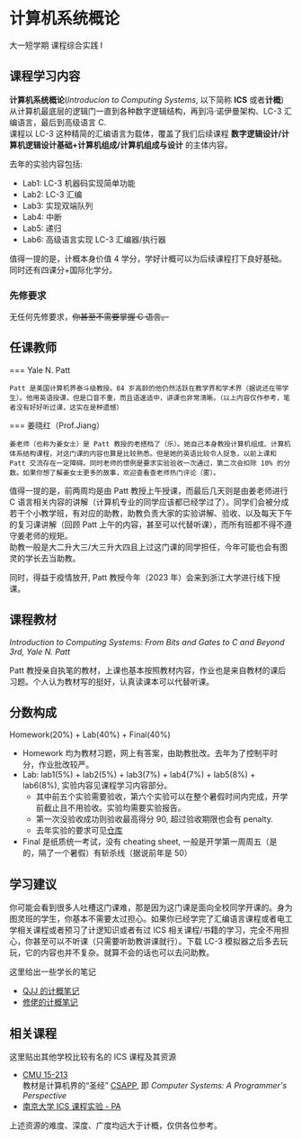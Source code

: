 # 计算机系统概论 
<div class="badges">
<span class="badge cs-badge">大一短学期</span>
<span class="badge cs-badge">课程综合实践 Ⅰ</span>
</div>

## 课程学习内容

**计算机系统概论**(*Introducion to Computing Systems*, 以下简称 **ICS** 或者**计概**) 从计算机最底层的逻辑门一直到各种数字逻辑结构，再到冯·诺伊曼架构、LC-3 汇编语言，最后到高级语言 C.  
课程以 LC-3 这种精简的汇编语言为载体，覆盖了我们后续课程 **数字逻辑设计/计算机逻辑设计基础+计算机组成/计算机组成与设计** 的主体内容。  

去年的实验内容包括:

* Lab1: LC-3 机器码实现简单功能
* Lab2: LC-3 汇编
* Lab3: 实现双端队列
* Lab4: 中断
* Lab5: 递归
* Lab6: 高级语言实现 LC-3 汇编器/执行器

值得一提的是，计概本身价值 4 学分，学好计概可以为后续课程打下良好基础。同时还有四课分+国际化学分。

### 先修要求

无任何先修要求，~~你甚至不需要掌握 C 语言。~~

## 任课教师

=== Yale N. Patt

    Patt 是美国计算机界泰斗级教授。84 岁高龄的他仍然活跃在教学界和学术界（据说还在带学生）。他用英语授课，但是口音不重，而且语速适中，讲课也非常清晰。（以上内容仅作参考，笔者没有好好听过课，这实在是种遗憾）

=== 姜晓红（Prof.Jiang）

    姜老师（也称为姜女士）是 Patt 教授的老搭档了（乐）。她自己本身教授计算机组成、计算机体系结构课程，对这门课的内容也算是比较熟悉。但是她的英语比较令人捉急，以前上课和 Patt 交流存在一定障碍。同时老师的惯例是要求实验验收一次通过，第二次会扣除 10% 的分数。如果你想了解姜女士更多的故事，欢迎查看查老师热门评论（雾）。

值得一提的是，前两周均是由 Patt 教授上午授课，而最后几天则是由姜老师进行 C 语言相关内容的讲解（计算机专业的同学应该都已经学过了）。同学们会被分成若干个小教学班，有对应的助教，助教负责大家的实验讲解、验收、以及每天下午的复习课讲解（回顾 Patt 上午的内容，甚至可以代替听课），而所有班都不得不遵守姜老师的规矩。  
助教一般是大二升大三/大三升大四且上过这门课的同学担任，今年可能也会有图灵的学长去当助教。

同时，得益于疫情放开, Patt 教授今年（2023 年）会来到浙江大学进行线下授课。

## 课程教材

*Introduction to Computing Systems: From Bits and Gates to C and Beyond 3rd, Yale N. Patt*

Patt 教授亲自执笔的教材，上课也基本按照教材内容，作业也是来自教材的课后习题。个人认为教材写的挺好，认真读课本可以代替听课。  

## 分数构成

Homework(20%) + Lab(40%) + Final(40%)

* Homework 均为教材习题，网上有答案，由助教批改。去年为了控制平时分，作业批改较严。
* Lab: lab1(5%) + lab2(5%) + lab3(7%) + lab4(7%) + lab5(8%) + lab6(8%), 实验内容见课程学习内容部分。  
    * 其中前五个实验需要验收，第六个实验可以在整个暑假时间内完成，开学前截止且不用验收。实验均需要实验报告。   
    * 第一次没验收成功则验收最高得分 90, 超过验收期限也会有 penalty.  
    * 去年实验的要求可见[仓库](https://github.com/HobbitQia/ZJU-Courses-Resources/tree/master/ICS)
* Final 是纸质统一考试，没有 cheating sheet, 一般是开学第一周周五（是的，隔了一个暑假）有斩杀线（据说前年是 50）

## 学习建议

你可能会看到很多人吐槽这门课难，那是因为这门课是面向全校同学开课的。身为图灵班的学生，你基本不需要太过担心。如果你已经学完了汇编语言课程或者电工学相关课程或者预习了计逻知识或者有过 ICS 相关课程/书籍的学习，完全不用担心，你甚至可以不听课（只需要听助教讲课就行）。下载 LC-3 模拟器之后多去玩玩，它的内容也并不复杂。就算不会的话也可以去问助教。  

这里给出一些学长的笔记  

* [QJJ 的计概笔记](https://notebook.hobbitqia.cc/ICS/)
* [修佬的计概笔记](https://www.yuque.com/isshikixiu/codes/ics)

## 相关课程

这里贴出其他学校比较有名的 ICS 课程及其资源

* [CMU 15-213](http://www.cs.cmu.edu/afs/cs/academic/class/15213-f15/www/schedule.html)  
教材是计算机界的“圣经” [CSAPP](http://csapp.cs.cmu.edu/3e/home.html), 即 *Computer Systems: A Programmer's Perspective*
* [南京大学 ICS 课程实验 - PA](https://nju-projectn.github.io/ics-pa-gitbook/ics2022/)  

上述资源的难度、深度、广度均远大于计概，仅供各位参考。
